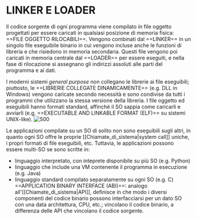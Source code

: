 # LINKER E LOADER
Il codice sorgente di ogni programma viene compilato in file oggetto progettati per essere caricati in qualsiasi posizione di memoria fisica: ==FILE OGGETTO RILOCABILI==. Vengono combinati dal ==LINKER== in un singolo file eseguibile binario in cui vengono incluse anche le funzioni di libreria e che risiedono in memoria secondaria. Questi file vengono poi caricati in memoria centrale dal ==LOADER== per essere eseguiti, e nella fase di rilocazione si assegnano gli indirizzi assoluti alle parti del programma e ai dati.

I moderni sistemi _general purpose_ non collegano le librerie ai file eseguibili; piuttosto, le ==LIBRERIE COLLEGATE DINAMICAMENTE== (e.g. DLL in Windows) vengono caricate secondo necessità e sono condivise da tutti i programmi che utilizzano la stessa versione della libreria.
I file oggetto ed eseguibili hanno formati standard, affinchè il SO sappia come caricarli e avviarli (e.g. ==EXECUTABLE AND LINKABLE FORMAT (ELF)== su sistemi UNIX-like).
![500](linker_loader.png)

Le applicazioni compilate su un SO di solito non sono eseguibili sugli altri, in quanto ogni SO offre le proprie [[Chiamate_di_sistema|system call]] uniche, i propri formati di file eseguibili, etc. Tuttavia, le applicazioni possono essere multi-SO se sono scritte in:
- linguaggio interpretato, con inteprete disponibile su più SO (e.g. Python)
- linguaggio che include una VM contenente il programma in esecuzione (e.g. Java)
- linguaggio standard compilato separatamente su ogni SO (e.g. C)
==APPLICATION BINARY INTERFACE (ABI)==: analogo all'[[Chiamate_di_sistema|API]], definisce in che modo i diversi componenti del codice binario possono interfacciarsi per un dato SO con una data architettura, CPU, etc.; vincolano il codice binario, a differenza delle API che vincolano il codice sorgente.